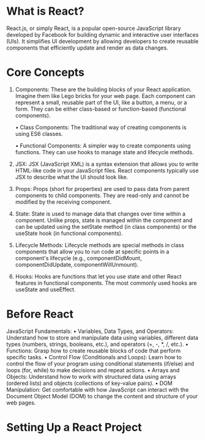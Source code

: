 # What is React?             

React.js, or simply React, is a popular open-source JavaScript library developed by Facebook for building dynamic and interactive user interfaces (UIs). It simplifies UI development by allowing developers to create reusable components that efficiently update and render as data changes.

# Core Concepts

1. Components: These are the building blocks of your React application. Imagine them like Lego bricks for your web page.
   Each component can represent a small, reusable part of the UI, like a button, a menu, or a form.
   They can be either class-based or function-based (functional components).

   &bull; Class Components: The traditional way of creating components is using ES6 classes.
   
   &bull; Functional Components: A simpler way to create components using functions. They can use hooks to manage state and lifecycle methods.

3. JSX: JSX (JavaScript XML) is a syntax extension that allows you to write HTML-like code in your JavaScript files.
   React components typically use JSX to describe what the UI should look like.

4. Props: Props (short for properties) are used to pass data from parent components to child components. They are read-only and cannot be modified by the receiving component.

5. State: State is used to manage data that changes over time within a component. Unlike props, state is managed within the component and can be updated using the setState method (in class components) or the useState hook (in functional components).

6. Lifecycle Methods: Lifecycle methods are special methods in class components that allow you to run code at specific points in a component's lifecycle (e.g., componentDidMount, componentDidUpdate, componentWillUnmount).

7. Hooks: Hooks are functions that let you use state and other React features in functional components. The most commonly used hooks are useState and useEffect.

# Before React
JavaScript Fundamentals:
    • Variables, Data Types, and Operators: Understand how to store and manipulate data using variables, different data types (numbers, strings, booleans, etc.), and operators (+, -, *, /, etc.).
    • Functions: Grasp how to create reusable blocks of code that perform specific tasks.
    • Control Flow (Conditionals and Loops): Learn how to control the flow of your program using conditional statements (if/else) and loops (for, while) to make decisions and repeat actions.
    • Arrays and Objects: Understand how to work with structured data using arrays (ordered lists) and objects (collections of key-value pairs).
    • DOM Manipulation: Get comfortable with how JavaScript can interact with the Document Object Model (DOM) to change the content and structure of your web pages.
# Setting Up a React Project







  





